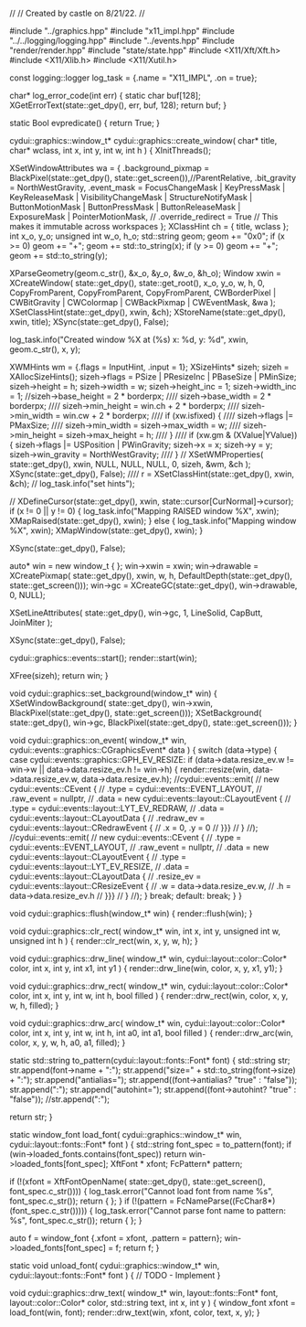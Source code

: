 //
// Created by castle on 8/21/22.
//

#include "../graphics.hpp"
#include "x11_impl.hpp"
#include "../../logging/logging.hpp"
#include "../events.hpp"
#include "render/render.hpp"
#include "state/state.hpp"
#include <X11/Xft/Xft.h>
#include <X11/Xlib.h>
#include <X11/Xutil.h>

const logging::logger log_task = {.name = "X11_IMPL", .on = true};

char* log_error_code(int err) {
  static char buf[128];
  XGetErrorText(state::get_dpy(), err, buf, 128);
  return buf;
}

static Bool evpredicate() {
  return True;
}

cydui::graphics::window_t* cydui::graphics::create_window(
    char* title, char* wclass, int x, int y, int w, int h
) {
  XInitThreads();
  
  XSetWindowAttributes wa = {
      .background_pixmap =
      BlackPixel(state::get_dpy(), state::get_screen()),//ParentRelative,
      .bit_gravity = NorthWestGravity,
      .event_mask  = FocusChangeMask | KeyPressMask | KeyReleaseMask
          | VisibilityChangeMask | StructureNotifyMask | ButtonMotionMask
          | ButtonPressMask | ButtonReleaseMask | ExposureMask
          | PointerMotionMask,
      //      .override_redirect = True // This makes it immutable across workspaces
  };
  XClassHint           ch = {
      title,
      wclass
  };
  int                  x_o, y_o;
  unsigned int         w_o, h_o;
  std::string          geom;
  geom += "0x0";
  if (x >= 0)
    geom += "+";
  geom += std::to_string(x);
  if (y >= 0)
    geom += "+";
  geom += std::to_string(y);
  
  XParseGeometry(geom.c_str(), &x_o, &y_o, &w_o, &h_o);
  Window xwin = XCreateWindow(
      state::get_dpy(),
      state::get_root(),
      x_o,
      y_o,
      w,
      h,
      0,
      CopyFromParent,
      CopyFromParent,
      CopyFromParent,
      CWBorderPixel | CWBitGravity | CWColormap | CWBackPixmap | CWEventMask,
      &wa
  );
  XSetClassHint(state::get_dpy(), xwin, &ch);
  XStoreName(state::get_dpy(), xwin, title);
  XSync(state::get_dpy(), False);
  
  
  log_task.info("Created window %X at (%s) x: %d, y: %d", xwin, geom.c_str(), x, y);
  
  XWMHints wm = {.flags = InputHint, .input = 1};
  XSizeHints* sizeh;
  sizeh = XAllocSizeHints();
  sizeh->flags       = PSize | PResizeInc | PBaseSize | PMinSize;
  sizeh->height      = h;
  sizeh->width       = w;
  sizeh->height_inc  = 1;
  sizeh->width_inc   = 1;
  //sizeh->base_height = 2 * borderpx;
  ////  sizeh->base_width = 2 * borderpx;
  ////  sizeh->min_height = win.ch + 2 * borderpx;
  ////  sizeh->min_width = win.cw + 2 * borderpx;
  ////  if (xw.isfixed) {
  ////    sizeh->flags |= PMaxSize;
  ////    sizeh->min_width = sizeh->max_width = w;
  ////    sizeh->min_height = sizeh->max_height = h;
  ////  }
  ////  if (xw.gm & (XValue|YValue)) {
  sizeh->flags |= USPosition | PWinGravity;
  sizeh->x           = x;
  sizeh->y           = y;
  sizeh->win_gravity = NorthWestGravity;
  ////  }
  //
  XSetWMProperties(
      state::get_dpy(), xwin, NULL, NULL, NULL, 0, sizeh, &wm,
      &ch
  );
  XSync(state::get_dpy(), False);
  ////  r = XSetClassHint(state::get_dpy(), xwin, &ch);
  //  log_task.info("set hints");
  
  //  XDefineCursor(state::get_dpy(), xwin, state::cursor[CurNormal]->cursor);
  if (x != 0 || y != 0) {
    log_task.info("Mapping RAISED window %X", xwin);
    XMapRaised(state::get_dpy(), xwin);
  } else {
    log_task.info("Mapping window %X", xwin);
    XMapWindow(state::get_dpy(), xwin);
  }
  
  XSync(state::get_dpy(), False);
  
  auto* win = new window_t { };
  win->xwin     = xwin;
  win->drawable = XCreatePixmap(
      state::get_dpy(),
      xwin,
      w,
      h,
      DefaultDepth(state::get_dpy(), state::get_screen()));
  win->gc       = XCreateGC(state::get_dpy(), win->drawable, 0, NULL);
  
  XSetLineAttributes(
      state::get_dpy(), win->gc, 1, LineSolid, CapButt, JoinMiter
  );
  
  XSync(state::get_dpy(), False);
  
  cydui::graphics::events::start();
  render::start(win);
  
  XFree(sizeh);
  return win;
}


void cydui::graphics::set_background(window_t* win) {
  XSetWindowBackground(
      state::get_dpy(),
      win->xwin,
      BlackPixel(state::get_dpy(), state::get_screen()));
  XSetBackground(
      state::get_dpy(),
      win->gc,
      BlackPixel(state::get_dpy(), state::get_screen()));
}

void cydui::graphics::on_event(
    window_t* win, cydui::events::graphics::CGraphicsEvent* data
) {
  switch (data->type) {
    case cydui::events::graphics::GPH_EV_RESIZE:
      if (data->data.resize_ev.w != win->w || data->data.resize_ev.h != win->h) {
        render::resize(win, data->data.resize_ev.w, data->data.resize_ev.h);
        //cydui::events::emit(
        //    new cydui::events::CEvent {
        //        .type      = cydui::events::EVENT_LAYOUT,
        //        .raw_event = nullptr,
        //        .data      = new cydui::events::layout::CLayoutEvent {
        //            .type = cydui::events::layout::LYT_EV_REDRAW,
        //            .data = cydui::events::layout::CLayoutData {
        //                .redraw_ev = cydui::events::layout::CRedrawEvent {
        //                    .x = 0, .y = 0
        //                }}}
        //    }
        //);
        //cydui::events::emit(
        //    new cydui::events::CEvent {
        //        .type      = cydui::events::EVENT_LAYOUT,
        //        .raw_event = nullptr,
        //        .data      = new cydui::events::layout::CLayoutEvent {
        //            .type = cydui::events::layout::LYT_EV_RESIZE,
        //            .data = cydui::events::layout::CLayoutData {
        //                .resize_ev = cydui::events::layout::CResizeEvent {
        //                    .w = data->data.resize_ev.w,
        //                    .h = data->data.resize_ev.h
        //                }}}
        //    }
        //);
      }
      break;
    default: break;
  }
}

void cydui::graphics::flush(window_t* win) {
  render::flush(win);
}

void cydui::graphics::clr_rect(
    window_t* win, int x, int y, unsigned int w, unsigned int h
) {
  render::clr_rect(win, x, y, w, h);
}

void cydui::graphics::drw_line(
    window_t* win,
    cydui::layout::color::Color* color,
    int x,
    int y,
    int x1,
    int y1
) {
  render::drw_line(win, color, x, y, x1, y1);
}

void cydui::graphics::drw_rect(
    window_t* win,
    cydui::layout::color::Color* color,
    int x,
    int y,
    int w,
    int h,
    bool filled
) {
  render::drw_rect(win, color, x, y, w, h, filled);
}

void cydui::graphics::drw_arc(
    window_t* win,
    cydui::layout::color::Color* color,
    int x,
    int y,
    int w,
    int h,
    int a0,
    int a1,
    bool filled
) {
  render::drw_arc(win, color, x, y, w, h, a0, a1, filled);
}

static std::string to_pattern(cydui::layout::fonts::Font* font) {
  std::string str;
  str.append(font->name + ":");
  str.append("size=" + std::to_string(font->size) + ":");
  str.append("antialias=");
  str.append((font->antialias? "true" : "false"));
  str.append(":");
  str.append("autohint=");
  str.append((font->autohint? "true" : "false"));
  //str.append(":");
  
  return str;
}

static window_font load_font(
    cydui::graphics::window_t* win, cydui::layout::fonts::Font* font
) {
  std::string font_spec = to_pattern(font);
  if (win->loaded_fonts.contains(font_spec))
    return win->loaded_fonts[font_spec];
  XftFont  * xfont;
  FcPattern* pattern;
  
  if (!(xfont   = XftFontOpenName(
      state::get_dpy(), state::get_screen(), font_spec.c_str()))) {
    log_task.error("Cannot load font from name %s", font_spec.c_str());
    return { };
  }
  if (!(pattern = FcNameParse((FcChar8*)(font_spec.c_str())))) {
    log_task.error("Cannot parse font name to pattern: %s", font_spec.c_str());
    return { };
  }
  
  auto f = window_font {.xfont = xfont, .pattern = pattern};
  win->loaded_fonts[font_spec] = f;
  return f;
}

static void unload_font(
    cydui::graphics::window_t* win, cydui::layout::fonts::Font* font
) {
  // TODO - Implement
}

void cydui::graphics::drw_text(
    window_t* win,
    layout::fonts::Font* font,
    layout::color::Color* color,
    std::string text,
    int x,
    int y
) {
  window_font xfont = load_font(win, font);
  render::drw_text(win, xfont, color, text, x, y);
}
